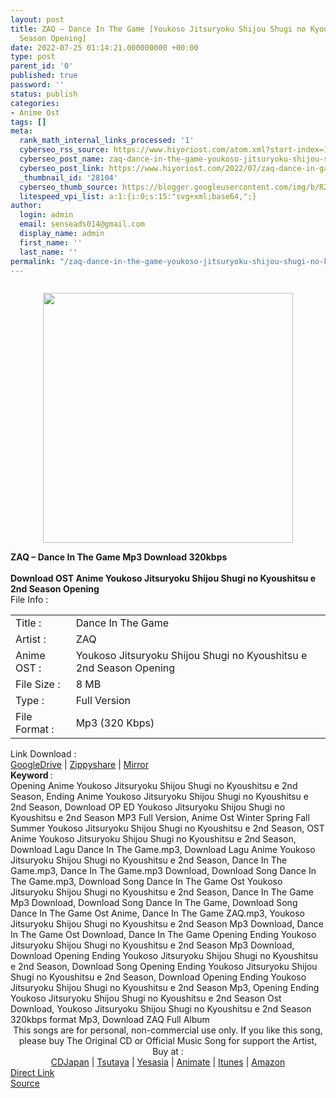 ```yaml
---
layout: post
title: ZAQ – Dance In The Game [Youkoso Jitsuryoku Shijou Shugi no Kyoushitsu e 2nd
  Season Opening]
date: 2022-07-25 01:14:21.000000000 +00:00
type: post
parent_id: '0'
published: true
password: ''
status: publish
categories:
- Anime Ost
tags: []
meta:
  rank_math_internal_links_processed: '1'
  cyberseo_rss_source: https://www.hiyoriost.com/atom.xml?start-index=1
  cyberseo_post_name: zaq-dance-in-the-game-youkoso-jitsuryoku-shijou-shugi-no-kyoushitsu-e-2nd-season-opening
  cyberseo_post_link: https://www.hiyoriost.com/2022/07/zaq-dance-in-game-youkoso-jitsuryoku.html
  _thumbnail_id: '28104'
  cyberseo_thumb_source: https://blogger.googleusercontent.com/img/b/R29vZ2xl/AVvXsEjDOWqkO01W25_mKH4mUISXRYfTB1FtKD3dbTd_bd5IGD8KhvD9IIXewkPhtn0EadfKfuG5s5AqYGyVX7WkxQ47Vbmx5rHr6b3QlEUsYfDZPzP_UYYDExBRfaoxVKCg3nP_bbrRYJPsj7syLRUnKVr7nhex-K4_1a5UF_VlxRDUcAOIJYY5_nPATCmB/s400/cover%20%2855%29.jpg
  litespeed_vpi_list: a:1:{i:0;s:15:"svg+xml;base64,";}
author:
  login: admin
  email: senseads014@gmail.com
  display_name: admin
  first_name: ''
  last_name: ''
permalink: "/zaq-dance-in-the-game-youkoso-jitsuryoku-shijou-shugi-no-kyoushitsu-e-2nd-season-opening/"
---
```

<div class="separator" style="clear: both"><a href="https://blogger.googleusercontent.com/img/b/R29vZ2xl/AVvXsEjDOWqkO01W25_mKH4mUISXRYfTB1FtKD3dbTd_bd5IGD8KhvD9IIXewkPhtn0EadfKfuG5s5AqYGyVX7WkxQ47Vbmx5rHr6b3QlEUsYfDZPzP_UYYDExBRfaoxVKCg3nP_bbrRYJPsj7syLRUnKVr7nhex-K4_1a5UF_VlxRDUcAOIJYY5_nPATCmB/s1000/cover%20%2855%29.jpg" style="display: block;padding: 1em 0;text-align: center"><img alt border="0" data-original-height="1000" data-original-width="1000" src="{{ site.baseurl }}/assets/2022/07/cover%20%2855%29.jpg" width="400" /></a></div>
<div class="judulpost">
<b>ZAQ – Dance In The Game Mp3 Download 320kbps<br />
<br />
Download OST Anime Youkoso Jitsuryoku Shijou Shugi no Kyoushitsu e 2nd Season Opening</b>
</div>
<div class="linkdownload">File Info : </div>
<div class="info2" id="Info">
<table>
<tbody>
<tr>
<td class="tablex">Title :</td>
<td>Dance In The Game</td>
</tr>
<tr>
<td class="tablex">Artist :</td>
<td>ZAQ</td>
</tr>
<tr>
<td class="tablex">Anime OST :</td>
<td>Youkoso Jitsuryoku Shijou Shugi no Kyoushitsu e 2nd Season Opening</td>
</tr>
<tr>
<td class="tablex">File Size :</td>
<td>8 MB</td>
</tr>
<tr>
<td class="tablex">Type :</td>
<td>Full Version</td>
</tr>
<tr>
<td class="tablex">File Format :</td>
<td>Mp3 (320 Kbps)</td>
</tr>
</tbody>
</table>
</div>
<div class="linkdownload">Link Download : </div>
<div class="listdl"><a href="https://drive.google.com/file/d/1WbdEz5tZGhcYavM5E9nwxb_6JCo1GGXO/view?usp=drivesdk" rel="nofollow noopener" target="_blank">GoogleDrive</a> | <a href="https://www3.zippyshare.com/v/FVedcJr1/file.html" rel="nofollow noopener" target="_blank">Zippyshare</a> | <a href="https://mir.cr/CXVMR3UP" rel="nofollow noopener" target="_blank">Mirror</a></div>
<div class="keywordz"><b>Keyword </b> :
<div class="tagser">Opening Anime Youkoso Jitsuryoku Shijou Shugi no Kyoushitsu e 2nd Season, Ending Anime Youkoso Jitsuryoku Shijou Shugi no Kyoushitsu e 2nd Season, Download OP ED Youkoso Jitsuryoku Shijou Shugi no Kyoushitsu e 2nd Season MP3 Full Version, Anime Ost Winter Spring Fall Summer Youkoso Jitsuryoku Shijou Shugi no Kyoushitsu e 2nd Season, OST Anime Youkoso Jitsuryoku Shijou Shugi no Kyoushitsu e 2nd Season, Download Lagu Dance In The Game.mp3, Download Lagu Anime Youkoso Jitsuryoku Shijou Shugi no Kyoushitsu e 2nd Season, Dance In The Game.mp3, Dance In The Game.mp3 Download, Download Song Dance In The Game.mp3, Download Song Dance In The Game Ost Youkoso Jitsuryoku Shijou Shugi no Kyoushitsu e 2nd Season, Dance In The Game Mp3 Download, Download Song Dance In The Game, Download Song Dance In The Game Ost Anime, Dance In The Game ZAQ.mp3, Youkoso Jitsuryoku Shijou Shugi no Kyoushitsu e 2nd Season Mp3 Download, Dance In The Game Ost Download, Dance In The Game Opening Ending Youkoso Jitsuryoku Shijou Shugi no Kyoushitsu e 2nd Season Mp3 Download, Download Opening Ending Youkoso Jitsuryoku Shijou Shugi no Kyoushitsu e 2nd Season, Download Song Opening Ending Youkoso Jitsuryoku Shijou Shugi no Kyoushitsu e 2nd Season, Download Opening Ending Youkoso Jitsuryoku Shijou Shugi no Kyoushitsu e 2nd Season Mp3, Opening Ending Youkoso Jitsuryoku Shijou Shugi no Kyoushitsu e 2nd Season Ost Download, Youkoso Jitsuryoku Shijou Shugi no Kyoushitsu e 2nd Season 320kbps format Mp3, Download ZAQ Full Album</div>
</div>
<div class="buycd" align="center">This songs are for personal, non-commercial use only. If you like this song, please buy The Original CD or Official Music Song for support the Artist, Buy at : <br /><a href="https://www.cdjapan.co.jp/" target="_blank" rel="noopener">CDJapan</a> | <a href="https://shop.tsutaya.co.jp/" target="_blank" rel="noopener">Tsutaya</a> | <a href="https://www.yesasia.com/" target="_blank" rel="noopener">Yesasia</a> | <a href="https://www.animate-onlineshop.jp/" target="_blank" rel="noopener">Animate</a> | <a href="https://www.apple.com/jp/itunes" target="_blank" rel="noopener">Itunes</a> | <a href="https://amazon.co.jp/" target="_blank" rel="noopener">Amazon</a>
</div>
<div class="divbtn"> <a href="https://handymansurrender.com/fihup8buzv?key=94550f7ce39444073321dde3b8782f97" class="btn"><i class="fa fa-download"></i> Direct Link</a> <br /><a href="https://www.hiyoriost.com/2022/07/zaq-dance-in-game-youkoso-jitsuryoku.html">Source</a> </div>
